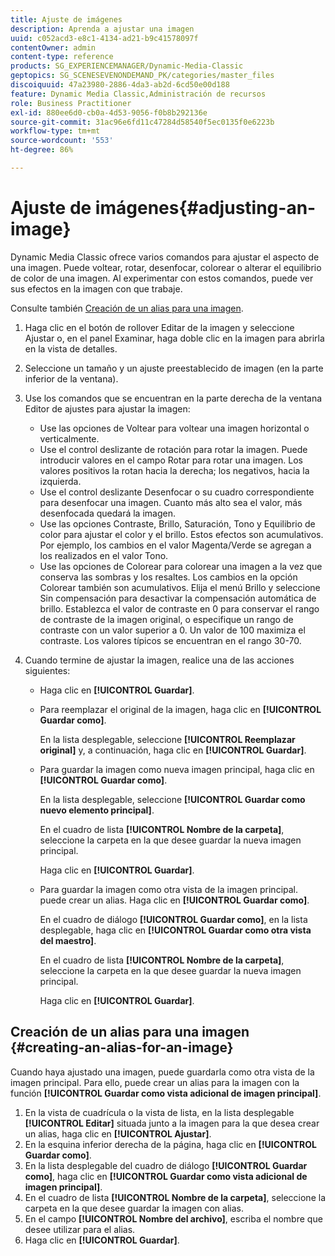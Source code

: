 ```yaml
---
title: Ajuste de imágenes
description: Aprenda a ajustar una imagen
uuid: c052acd3-e8c1-4134-ad21-b9c41578097f
contentOwner: admin
content-type: reference
products: SG_EXPERIENCEMANAGER/Dynamic-Media-Classic
geptopics: SG_SCENESEVENONDEMAND_PK/categories/master_files
discoiquuid: 47a23980-2886-4da3-ab2d-6cd50e00d188
feature: Dynamic Media Classic,Administración de recursos
role: Business Practitioner
exl-id: 880ee6d0-cb0a-4d53-9056-f0b8b292136e
source-git-commit: 31ac96e6fd11c47284d58540f5ec0135f0e6223b
workflow-type: tm+mt
source-wordcount: '553'
ht-degree: 86%

---
```


# Ajuste de imágenes{#adjusting-an-image}

Dynamic Media Classic ofrece varios comandos para ajustar el aspecto de una imagen. Puede voltear, rotar, desenfocar, colorear o alterar el equilibrio de color de una imagen. Al experimentar con estos comandos, puede ver sus efectos en la imagen con que trabaje.

Consulte también [Creación de un alias para una imagen](adjusting-image.md#creating_an_alias_for_an_image).

1. Haga clic en el botón de rollover Editar de la imagen y seleccione Ajustar o, en el panel Examinar, haga doble clic en la imagen para abrirla en la vista de detalles.
1. Seleccione un tamaño y un ajuste preestablecido de imagen (en la parte inferior de la ventana).
1. Use los comandos que se encuentran en la parte derecha de la ventana Editor de ajustes para ajustar la imagen:

   * Use las opciones de Voltear para voltear una imagen horizontal o verticalmente. 
   * Use el control deslizante de rotación para rotar la imagen. Puede introducir valores en el campo Rotar para rotar una imagen. Los valores positivos la rotan hacia la derecha; los negativos, hacia la izquierda.
   * Use el control deslizante Desenfocar o su cuadro correspondiente para desenfocar una imagen. Cuanto más alto sea el valor, más desenfocada quedará la imagen.
   * Use las opciones Contraste, Brillo, Saturación, Tono y Equilibrio de color para ajustar el color y el brillo. Estos efectos son acumulativos. Por ejemplo, los cambios en el valor Magenta/Verde se agregan a los realizados en el valor Tono.
   * Use las opciones de Colorear para colorear una imagen a la vez que conserva las sombras y los resaltes. Los cambios en la opción Colorear también son acumulativos. Elija el menú Brillo y seleccione Sin compensación para desactivar la compensación automática de brillo. Establezca el valor de contraste en 0 para conservar el rango de contraste de la imagen original, o especifique un rango de contraste con un valor superior a 0. Un valor de 100 maximiza el contraste. Los valores típicos se encuentran en el rango 30-70.

1. Cuando termine de ajustar la imagen, realice una de las acciones siguientes:

   * Haga clic en **[!UICONTROL Guardar]**.
   * Para reemplazar el original de la imagen, haga clic en **[!UICONTROL Guardar como]**.

      En la lista desplegable, seleccione **[!UICONTROL Reemplazar original]** y, a continuación, haga clic en **[!UICONTROL Guardar]**.

   * Para guardar la imagen como nueva imagen principal, haga clic en **[!UICONTROL Guardar como]**.

      En la lista desplegable, seleccione **[!UICONTROL Guardar como nuevo elemento principal]**.

      En el cuadro de lista **[!UICONTROL Nombre de la carpeta]**, seleccione la carpeta en la que desee guardar la nueva imagen principal.

      Haga clic en **[!UICONTROL Guardar]**.

   * Para guardar la imagen como otra vista de la imagen principal. puede crear un alias. Haga clic en **[!UICONTROL Guardar como]**.

      En el cuadro de diálogo **[!UICONTROL Guardar como]**, en la lista desplegable, haga clic en **[!UICONTROL Guardar como otra vista del maestro]**.

      En el cuadro de lista **[!UICONTROL Nombre de la carpeta]**, seleccione la carpeta en la que desee guardar la nueva imagen principal.

      Haga clic en **[!UICONTROL Guardar]**.

## Creación de un alias para una imagen {#creating-an-alias-for-an-image}

Cuando haya ajustado una imagen, puede guardarla como otra vista de la imagen principal. Para ello, puede crear un alias para la imagen con la función **[!UICONTROL Guardar como vista adicional de imagen principal]**.

1. En la vista de cuadrícula o la vista de lista, en la lista desplegable **[!UICONTROL Editar]** situada junto a la imagen para la que desea crear un alias, haga clic en **[!UICONTROL Ajustar]**.
1. En la esquina inferior derecha de la página, haga clic en **[!UICONTROL Guardar como]**.
1. En la lista desplegable del cuadro de diálogo **[!UICONTROL Guardar como]**, haga clic en **[!UICONTROL Guardar como vista adicional de imagen principal]**.
1. En el cuadro de lista **[!UICONTROL Nombre de la carpeta]**, seleccione la carpeta en la que desee guardar la imagen con alias.
1. En el campo **[!UICONTROL Nombre del archivo]**, escriba el nombre que desee utilizar para el alias.
1. Haga clic en **[!UICONTROL Guardar]**.
